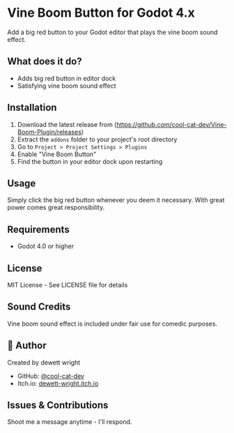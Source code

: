 # Vine Boom Button for Godot 4.x

Add a big red button to your Godot editor that plays the vine boom sound effect.

## What does it do?

- Adds big red button in editor dock
- Satisfying vine boom sound effect

## Installation

1. Download the latest release from (https://github.com/cool-cat-dev/Vine-Boom-Plugin/releases)
2. Extract the `addons` folder to your project's root directory
3. Go to `Project > Project Settings > Plugins`
4. Enable "Vine Boom Button"
5. Find the button in your editor dock upon restarting

## Usage

Simply click the big red button whenever you deem it necessary. With great power comes great responsibility.

## Requirements

- Godot 4.0 or higher

## License

MIT License - See LICENSE file for details

## Sound Credits

Vine boom sound effect is included under fair use for comedic purposes.

## 👤 Author

Created by dewett wright
- GitHub: [@cool-cat-dev](https://github.com/cool-cat-dev)
- Itch.io: [dewett-wright.itch.io](https://dewett-wright-dev.itch.io/)

## Issues & Contributions

Shoot me a message anytime - I'll respond.